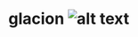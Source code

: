 # glacion ![alt text](https://raw.githubusercontent.com/maxIrvine/glacion/images/glacion-logo-red.png)

